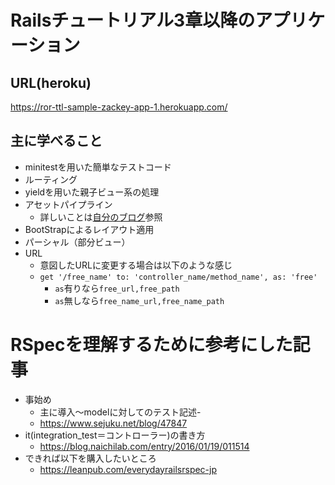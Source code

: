 
# Railsチュートリアル3章以降のアプリケーション

## URL(heroku)

https://ror-ttl-sample-zackey-app-1.herokuapp.com/

## 主に学べること

- minitestを用いた簡単なテストコード
- ルーティング
- yieldを用いた親子ビュー系の処理
- アセットパイプライン
    - 詳しいことは[自分のブログ](http://kic-yuuki.hatenablog.com/entry/2018/08/17/183031)参照
- BootStrapによるレイアウト適用
- パーシャル（部分ビュー）
- URL
    - 意図したURLに変更する場合は以下のような感じ
    - `get '/free_name' to: 'controller_name/method_name', as: 'free'`
        - `as`有りなら`free_url,free_path`
        - `as`無しなら`free_name_url,free_name_path`

# RSpecを理解するために参考にした記事

- 事始め
    - 主に導入〜modelに対してのテスト記述- 
    - https://www.sejuku.net/blog/47847
- it(integration_test＝コントローラー)の書き方
    - https://blog.naichilab.com/entry/2016/01/19/011514
- できれば以下を購入したいところ
    - https://leanpub.com/everydayrailsrspec-jp


